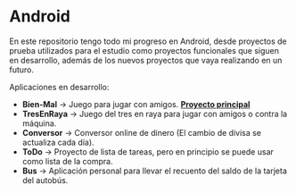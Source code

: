 # Android

En este repositorio tengo todo mi progreso en Android, desde proyectos de prueba utilizados para el estudio como proyectos funcionales que siguen en desarrollo,
además de los nuevos proyectos que vaya realizando en un futuro.

Aplicaciones en desarrollo:
- **Bien-Mal**    → Juego para jugar con amigos. **<ins>Proyecto principal</ins>**
- **TresEnRaya**  → Juego del tres en raya para jugar con amigos o contra la máquina.
- **Conversor**   → Conversor online de dinero (El cambio de divisa se actualiza cada día).
- **ToDo**        → Proyecto de lista de tareas, pero en principio se puede usar como lista de la compra.
- **Bus**         → Aplicación personal para llevar el recuento del saldo de la tarjeta del autobús.
